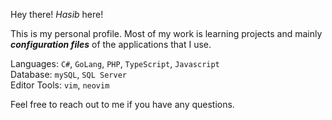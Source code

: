 Hey there! *Hasib* here!

This is my personal profile. Most of my work is learning projects and mainly _**configuration files**_ of the applications that I use.

Languages: `C#`, `GoLang`, `PHP`, `TypeScript`, `Javascript`
</br>
Database: `mySQL`, `SQL Server`
</br>
Editor Tools: `vim`, `neovim`

Feel free to reach out to me if you have any questions.
